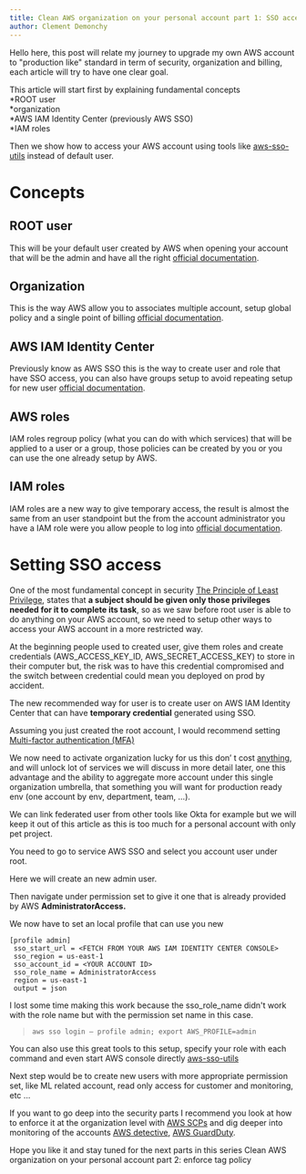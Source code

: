 ```yaml
---
title: Clean AWS organization on your personal account part 1: SSO access
author: Clement Demonchy
---
```


Hello here, this post will relate my journey to upgrade my own AWS account to "production like" standard in term of security, organization and billing, each article will try to have one clear goal.
<!--truncate-->

This article will start first by explaining fundamental concepts  
\*ROOT user  
\*organization  
\*AWS IAM Identity Center (previously AWS SSO)  
\*IAM roles

Then we show how to access your AWS account using tools like [aws-sso-utils](https://github.com/benkehoe/aws-sso-util) instead of default user.

Concepts
========

ROOT user
---------

This will be your default user created by AWS when opening your account that will be the admin and have all the right [official documentation](https://docs.aws.amazon.com/IAM/latest/UserGuide/id_root-user.html).

Organization
------------

This is the way AWS allow you to associates multiple account, setup global policy and a single point of billing [official documentation](https://aws.amazon.com/organizations/).

**AWS IAM Identity Center**
---------------------------

Previously know as AWS SSO this is the way to create user and role that have SSO access, you can also have groups setup to avoid repeating setup for new user [official documentation](https://aws.amazon.com/iam/identity-center/).

AWS roles
---------

IAM roles regroup policy (what you can do with which services) that will be applied to a user or a group, those policies can be created by you or you can use the one already setup by AWS.

IAM roles
---------

IAM roles are a new way to give temporary access, the result is almost the same from an user standpoint but the from the account administrator you have a IAM role were you allow people to log into [official documentation](https://docs.aws.amazon.com/IAM/latest/UserGuide/id_roles.html).

Setting SSO access
==================

One of the most fundamental concept in security [The Principle of Least Privilege](https://en.wikipedia.org/wiki/Principle_of_least_privilege), states that **a subject should be given only those privileges needed for it to complete its task**, so as we saw before root user is able to do anything on your AWS account, so we need to setup other ways to access your AWS account in a more restricted way.

At the beginning people used to created user, give them roles and create credentials (AWS_ACCESS_KEY_ID, AWS_SECRET_ACCESS_KEY) to store in their computer but, the risk was to have this credential compromised and the switch between credential could mean you deployed on prod by accident.

The new recommended way for user is to create user on AWS IAM Identity Center that can have **temporary credential** generated using SSO.

Assuming you just created the root account, I would recommend setting [Multi-factor authentication (MFA)](https://docs.aws.amazon.com/accounts/latest/reference/root-user-mfa.html)

We now need to activate organization lucky for us this don’ t cost [anything](https://aws.amazon.com/organizations/), and will unlock lot of services we will discuss in more detail later, one this advantage and the ability to aggregate more account under this single organization umbrella, that something you will want for production ready env (one account by env, department, team, …).

We can link federated user from other tools like Okta for example but we will keep it out of this article as this is too much for a personal account with only pet project.

You need to go to service AWS SSO and select you account user under root.

Here we will create an new admin user.

Then navigate under permission set to give it one that is already provided by AWS **AdministratorAccess.**

We now have to set an local profile that can use you new

```
[profile admin]  
 sso_start_url = <FETCH FROM YOUR AWS IAM IDENTITY CENTER CONSOLE>  
 sso_region = us-east-1  
 sso_account_id = <YOUR ACCOUNT ID>  
 sso_role_name = AdministratorAccess  
 region = us-east-1  
 output = json
```

I lost some time making this work because the sso_role_name didn't work with the role name but with the permission set name in this case.

> `aws sso login — profile admin; export AWS_PROFILE=admin`

You can also use this great tools to this setup, specify your role with each command and even start AWS console directly [aws-sso-utils](https://github.com/benkehoe/aws-sso-util)

Next step would be to create new users with more appropriate permission set, like ML related account, read only access for customer and monitoring, etc …

If you want to go deep into the security parts I recommend you look at how to enforce it at the organization level with [AWS SCPs](https://docs.aws.amazon.com/organizations/latest/userguide/orgs_manage_policies_scps.html) and dig deeper into monitoring of the accounts [AWS detective](https://aws.amazon.com/detective/), [AWS GuardDuty](https://aws.amazon.com/guardduty/).

Hope you like it and stay tuned for the next parts in this series Clean AWS organization on your personal account part 2: enforce tag policy
